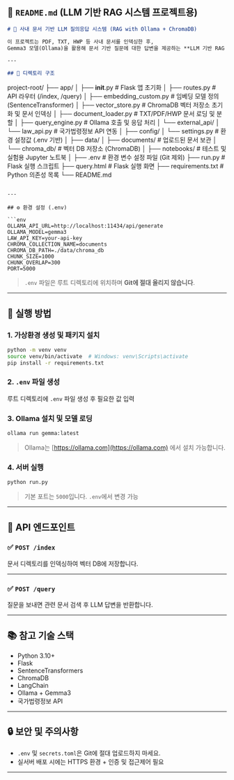 ## 📄 `README.md` (LLM 기반 RAG 시스템 프로젝트용)

```markdown
# 🧠 사내 문서 기반 LLM 질의응답 시스템 (RAG with Ollama + ChromaDB)

이 프로젝트는 PDF, TXT, HWP 등 사내 문서를 인덱싱한 후,  
Gemma3 모델(Ollama)을 활용해 문서 기반 질문에 대한 답변을 제공하는 **LLM 기반 RAG 시스템**입니다.

---

## 📁 디렉토리 구조

```

project-root/
├── app/
│   ├── **init**.py          # Flask 앱 초기화
│   ├── routes.py            # API 라우터 (/index, /query)
│   ├── embedding_custom.py          # 임베딩 모델 정의 (SentenceTransformer)
│   ├── vector\_store.py      # ChromaDB 벡터 저장소 초기화 및 문서 인덱싱
│   ├── document\_loader.py   # TXT/PDF/HWP 문서 로딩 및 분할
│   ├── query\_engine.py      # Ollama 호출 및 응답 처리
│   └── external\_api/
│       └── law\_api.py       # 국가법령정보 API 연동
│
├── config/
│   └── settings.py          # 환경 설정값 (.env 기반)
│
├── data/
│   ├── documents/           # 업로드된 문서 보관
│   └── chroma\_db/           # 벡터 DB 저장소 (ChromaDB)
│
├── notebooks/               # 테스트 및 실험용 Jupyter 노트북
│
├── .env                     # 환경 변수 설정 파일 (Git 제외)
├── run.py                   # Flask 실행 스크립트
├── query.html               # Flask 실행 화면
├── requirements.txt         # Python 의존성 목록
└── README.md

````

---

## ⚙️ 환경 설정 (.env)

```env
OLLAMA_API_URL=http://localhost:11434/api/generate
OLLAMA_MODEL=gemma3
LAW_API_KEY=your-api-key
CHROMA_COLLECTION_NAME=documents
CHROMA_DB_PATH=./data/chroma_db
CHUNK_SIZE=1000
CHUNK_OVERLAP=300
PORT=5000
````

> `.env` 파일은 루트 디렉토리에 위치하며 **Git에 절대 올리지 않습니다**.

---

## 🚀 실행 방법

### 1. 가상환경 생성 및 패키지 설치

```bash
python -m venv venv
source venv/bin/activate  # Windows: venv\Scripts\activate
pip install -r requirements.txt
```

### 2. `.env` 파일 생성

루트 디렉토리에 `.env` 파일 생성 후 필요한 값 입력

### 3. Ollama 설치 및 모델 로딩

```bash
ollama run gemma:latest
```

> Ollama는 [https://ollama.com](https://ollama.com) 에서 설치 가능합니다.

### 4. 서버 실행

```bash
python run.py
```

> 기본 포트는 `5000`입니다. `.env`에서 변경 가능

---

## 🔗 API 엔드포인트

### ✅ `POST /index`

문서 디렉토리를 인덱싱하여 벡터 DB에 저장합니다.

---

### ✅ `POST /query`

질문을 보내면 관련 문서 검색 후 LLM 답변을 반환합니다.

---

## 📚 참고 기술 스택

* Python 3.10+
* Flask
* SentenceTransformers
* ChromaDB
* LangChain
* Ollama + Gemma3
* 국가법령정보 API

---

## 🔒 보안 및 주의사항

* `.env` 및 `secrets.toml`은 Git에 절대 업로드하지 마세요.
* 실서버 배포 시에는 HTTPS 환경 + 인증 및 접근제어 필요

---


